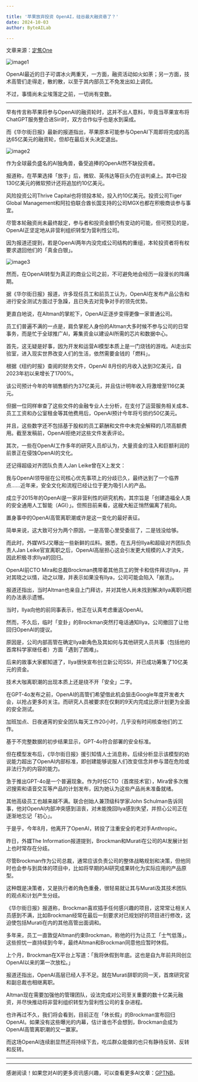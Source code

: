 ```yaml
---

title: '苹果放弃投资 OpenAI，硅谷最大融资悬了？'
date: 2024-10-03
author: ByteAILab

---
```


文章来源：[定焦One](https://mp.weixin.qq.com/s/yWbJwWdA6YquNWMC4a60XQ)

![image1](http://www.jesonc.com/upload/8FD7B96F5E34993C64020C0DB54F4C00/1727661339144/FlOtHDyLWKzD2NE_FBsvew1wXPG7.png)

OpenAI最近的日子可谓冰火两重天，一方面，融资活动如火如荼；另一方面，技术高管们走得走，散的散，以至于其内部员工不免发出如上调侃。

不过，事情尚未尘埃落定之前，一切尚有变数。

---


早有传言称苹果将参与OpenAI的融资轮时，这并不出人意料，毕竟当苹果宣布将ChatGPT服务整合进Siri时，双方合作似乎也是水到渠成。

而《华尔街日报》最新的报道指出，苹果原本可能参与OpenAI下周即将完成的高达65亿美元的融资轮，但却在最后关头决定退出。

![image2](http://www.jesonc.com/FjgTVfUtSzW5Pep2jUDXTEFoxAGR)

作为全球最负盛名的AI独角兽，备受追捧的OpenAI然不缺投资者。

报道称，在苹果选择「放手」后，微软、英伟达等巨头仍在谈判桌上。其中已投130亿美元的微软预计还将追加约10亿美元。

风险投资公司Thrive Capital也将领投本轮，投入约10亿美元。投资公司Tiger Global Management和阿拉伯联合酋长国支持的公司MGX也都在积极商谈参与事宜。

尽管本轮融资尚未最终敲定，参与者和投资金额仍有变动的可能，但可预见的是，OpenAI正坚定地从非营利组织转型为营利性公司。

因为报道还提到，若是OpenAI两年内没完成公司结构的重组，本轮投资者将有权要求退回他们的「真金白银」。

![image3](http://www.jesonc.com/FkdfzZ_ZNBp5ceiPnIKGjwY9Pyhc)

然而，在OpenAI转型为真正的商业公司之前，不可避免地会经历一段漫长的阵痛期。

据《华尔街日报》报道，许多现任员工和前员工认为，OpenAI在发布产品公告和进行安全测试方面过于急躁，且已失去对竞争对手的领先优势。

更直白地说，在Altman的掌舵下，OpenAI正逐步变得更像一家普通公司。

员工们普遍不满的一点是，肩负掌舵人身份的Altman大多时候不参与公司的日常事务，而是忙于全球推广AI，筹集资金以建设AI所需的芯片和数据中心。

首先，这无疑是好事，因为开发和运营AI模型本质上是一门烧钱的游戏。AI走出实验室，进入现实世界改变人们的生活，依然需要金钱的「燃料」。

根据《纽约时报》查阅的财务文件，OpenAI 8月份的月收入达到3亿美元，自2023年初以来增长了1700%。

该公司预计今年的年销售额约为37亿美元，并且估计明年收入将激增至116亿美元。

但据一位同样审查了这些文件的金融专业人士分析，在支付了运营服务相关成本、员工工资和办公室租金等其他费用后，OpenAI预计今年将亏损约50亿美元。

并且，这些数字还不包括基于股权的员工薪酬和文件中未完全解释的几项高额费用。截至发稿前，OpenAI拒绝对这些文件发表评论。

其次，一些在OpenAI工作多年的研究人员却认为，大量资金的注入和巨额利润的前景正在侵蚀OpenAI的文化。

还记得超级对齐团队负责人Jan Leike曾在X上发文：

我与OpenAI领导层在公司核心优先事项上的分歧已久，最终达到了一个临界点……近年来，安全文化和流程已经让位于更为吸引人的产品。

成立于2015年的OpenAI是一家非营利性的研究机构，其宗旨是「创建造福全人类的安全通用人工智能（AGI）」。但照目前来看，这艘大船正悄然偏离了航向。

置身事中的OpenAI高管离职潮或许是这一变化的最好表征。

简单来说，这大致可分为两个原因，一是高管心里受委屈了，二是钱没给够。

而此时，外媒WSJ又曝出一些新鲜的瓜料。据悉，在五月份Ilya和超级对齐团队负责人Jan Leike官宣离职之后，OpenAI高层担心这会引发更大规模的人才流失，因此积极寻求Ilya的回归。

OpenAI前CTO Mira和总裁Brockman携带着其他员工的贺卡和信件拜访Ilya，并对其晓之以情，动之以理，并表示如果没有Ilya，公司可能会陷入「崩溃」。

报道还指出，当时Altman也亲自上门拜访，并对其他人尚未找到解决Ilya离职问题的办法表示遗憾。

当时，Ilya向他的前同事表示，他正在认真考虑重返OpenAI。

然而，不久后，临时「变卦」的Brockman突然打电话通知Ilya，公司撤回了让他回归OpenAI的提议。

原因是，公司内部高管在确定Ilya新角色及其如何与其他研究人员共事（包括他的首席科学家继任者）方面「遇到了困难」。

后来的故事大家都知道了，Ilya很快宣布创立新公司SSI，并已成功筹集了10亿美元的资金。

技术大咖离职潮的出现本质上还是绕不开「安全」二字。

在GPT-4o发布之前，OpenAI的高管们希望借此机会狙击Google年度开发者大会，以抢占更多的关注。而研究人员被要求在仅剩的9天内完成比原计划更为全面的安全测试。

加班加点、日夜通宵的安全团队每天工作20小时，几乎没有时间核查他们的工作。

基于不完整数据的初步结果显示，GPT-4o符合部署的安全标准。

但在模型发布后，《华尔街日报》援引知情人士消息称，后续分析显示该模型的劝说能力超出了OpenAI内部标准，即创建能够说服人们改变信念并参与潜在危险或非法行为的内容的能力。

急于推出GPT-4o是一个普遍现象。作为时任CTO（首席技术官），Mira曾多次推迟搜索和语音交互等产品的计划发布，因为她认为这些产品尚未准备就绪。

其他高级员工也越来越不满。联合创始人兼顶级科学家John Schulman告诉同事，他对OpenAI内部冲突感到沮丧，对未能挽回Ilya感到失望，并担心公司正在逐渐地忘记「初心」。

于是乎，今年8月，他离开了OpenAI，转投了注重安全的老对手Anthropic。

昨日，外媒The Information报道提到，Brockman和Murati在公司的AI发展计划上也时常存在分歧。

尽管Brockman作为公司总裁，通常应该负责公司的整体战略规划和决策，但他同时也会参与到具体的项目中，比如将早期的AI研究成果转化为实际应用的产品原型。

这种既是决策者，又是执行者的角色重叠，很轻易就让其与Murati及其技术团队的观点和计划产生分歧。

《华尔街日报》报道称，Brockman喜欢插手任何感兴趣的项目，这常常让相关人员感到不满，比如Brockman经常在最后一刻要求对已规划好的项目进行修改，这迫使包括Murati在内的其他高管出面调和。

多年来，员工一直敦促Altman约束Brockman，称他的行为让员工「士气低落」。这些担忧一直持续到今年，最终Altman和Brockman同意他应暂时休假。

上个月，Brockman在X平台上写道：「我将休假到年底。这也是自九年前共同创立OpenAI以来的第一次放松。」

报道还指出，OpenAI高层已经人手不足。就在Murati辞职的同一天，首席研究官和副总裁也相继离职。

Altman现在需要加强他的管理团队，设法完成对公司至关重要的数十亿美元融资，并尽快推动将非营利组织转型为营利性公司的复杂进程。

也许再过不久，我们将会看到，目前正在「休长假」的Brockman宣布回归OpenAI。如果没有这些曝光的内幕，估计谁也不会想到，Brockman会成为 OpenAI高管离职潮的又一赢家。

而这场OpenAI连续剧显然还将持续下去，吃瓜群众能做的也只有静待反转、反转和反转。 

---
---
感谢阅读！如果您对AI的更多资讯感兴趣，可以查看更多AI文章：[GPTNB](https://gptnb.com)。